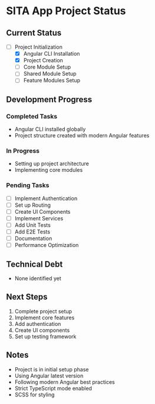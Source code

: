 # SITA App Project Status

## Current Status
- [ ] Project Initialization
  - [x] Angular CLI Installation
  - [x] Project Creation
  - [ ] Core Module Setup
  - [ ] Shared Module Setup
  - [ ] Feature Modules Setup

## Development Progress
### Completed Tasks
- Angular CLI installed globally
- Project structure created with modern Angular features

### In Progress
- Setting up project architecture
- Implementing core modules

### Pending Tasks
- [ ] Implement Authentication
- [ ] Set up Routing
- [ ] Create UI Components
- [ ] Implement Services
- [ ] Add Unit Tests
- [ ] Add E2E Tests
- [ ] Documentation
- [ ] Performance Optimization

## Technical Debt
- None identified yet

## Next Steps
1. Complete project setup
2. Implement core features
3. Add authentication
4. Create UI components
5. Set up testing framework

## Notes
- Project is in initial setup phase
- Using Angular latest version
- Following modern Angular best practices
- Strict TypeScript mode enabled
- SCSS for styling 
